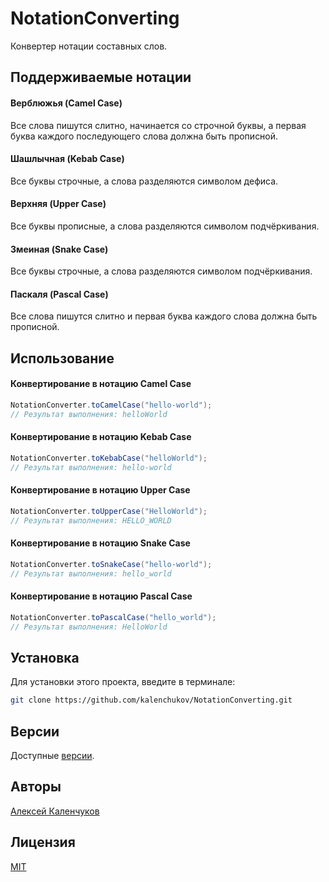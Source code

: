 # NotationConverting

Конвертер нотации составных слов.

## Поддерживаемые нотации

#### Верблюжья (Camel Case)

Все слова пишутся слитно, начинается со строчной буквы, а первая буква каждого последующего слова должна быть прописной.

#### Шашлычная (Kebab Case)

Все буквы строчные, а слова разделяются символом дефиса.

#### Верхняя (Upper Case)

Все буквы прописные, а слова разделяются символом подчёркивания.

#### Змеиная (Snake Case)

Все буквы строчные, а слова разделяются символом подчёркивания.

#### Паскаля (Pascal Case)

Все слова пишутся слитно и первая буква каждого слова должна быть прописной.

## Использование

#### Конвертирование в нотацию Camel Case

```java
NotationConverter.toCamelCase("hello-world");
// Результат выполнения: helloWorld
```

#### Конвертирование в нотацию Kebab Case

```java
NotationConverter.toKebabCase("helloWorld");
// Результат выполнения: hello-world
```

#### Конвертирование в нотацию Upper Case

```java
NotationConverter.toUpperCase("HelloWorld");
// Результат выполнения: HELLO_WORLD
```

#### Конвертирование в нотацию Snake Case

```java
NotationConverter.toSnakeCase("hello-world");
// Результат выполнения: hello_world
```

#### Конвертирование в нотацию Pascal Case

```java
NotationConverter.toPascalCase("hello_world");
// Результат выполнения: HelloWorld
```

## Установка

Для установки этого проекта, введите в терминале:

```bash
git clone https://github.com/kalenchukov/NotationConverting.git
```

## Версии

Доступные [версии](https://github.com/kalenchukov/NotationConverting/releases).

## Авторы

[Алексей Каленчуков](https://github.com/kalenchukov)

## Лицензия

[MIT](https://opensource.org/licenses/MIT)
